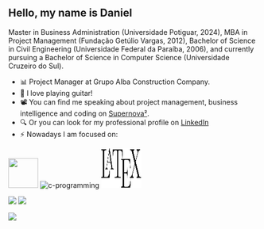 ## Hello, my name is Daniel
Master in Business Administration (Universidade Potiguar, 2024), MBA in Project Management (Fundação Getúlio Vargas, 2012), Bachelor of Science in Civil Engineering (Universidade Federal da Paraíba, 2006), and currently pursuing a Bachelor of Science in Computer Science (Universidade Cruzeiro do Sul).

- 📊 Project Manager at Grupo Alba Construction Company.
- 🎸 I love playing guitar!
- 📽 You can find me speaking about project management, business intelligence and coding on [Supernova²](https://www.youtube.com/channel/UC8HU3QHkXls_wFhoXm-UgUw).
- 🔍 Or you can look for my professional profile on [LinkedIn](www.linkedin.com/in/danielgomes3003)
- ⚡ Nowadays I am focused on:

<!-- https://devicon.dev/  -->

  <div display="inline">
    <img width='60' height='60' src="https://cdn.jsdelivr.net/gh/devicons/devicon@latest/icons/python/python-original-wordmark.svg" />
    <img width="60" height="60" src="https://img.icons8.com/color/48/c-programming.png" alt="c-programming"/>
    <img width='80' height='80' src="https://raw.githubusercontent.com/mcloir/Font-Sizes-for-Latex/dc816c8f4357161a1fe6abf7849907630126cf47/latex-rea2.svg" />    
  </div>

<p align="left">
  <img src="https://github-readme-stats.vercel.app/api?username=mcloir&theme=dark&show_icons=true&hide_border=true&count_private=true" width="45%"/>
  <img src="https://github-readme-streak-stats.herokuapp.com/?user=mcloir&theme=dark&hide_border=true" width="48%"/>
</p>

<p align="left">
  <img src="https://github-readme-stats.vercel.app/api/top-langs/?username=mcloir&theme=dark&show_icons=true&hide_border=true&layout=compact" width="45%"/>
</p>

<svg xmlns="http://www.w3.org/2000/svg" overflow="scroll" height="40.731" width="110">
